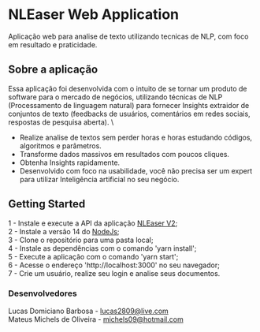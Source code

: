# NLEaser Web Application

Aplicação web para analise de texto utilizando tecnicas de NLP, com foco em resultado e praticidade.


## Sobre a aplicação

Essa aplicação foi desenvolvida com o intuito de se tornar um produto de software para o mercado de negócios, utilizando técnicas de NLP (Processamento de linguagem natural) para fornecer Insights extraidor de conjuntos de texto (feedbacks de usuários, comentários em redes sociais, respostas de pesquisa aberta). \

* Realize analise de textos sem perder horas e horas estudando códigos, algoritmos e parâmetros.
* Transforme dados massivos em resultados com poucos cliques.
* Obtenha Insights rapidamente.
* Desenvolvido com foco na usabilidade, você não precisa ser um expert para utilizar Inteligência artificial no seu negócio.


## Getting Started

1 - Instale e execute a API da aplicação [NLEaser V2](https://github.com/MMichels/NLEaser_v2); \
2 - Instale a versão 14 do [NodeJs](https://nodejs.org/download/release/v14.15.1/); \
3 - Clone o repositório para uma pasta local; \
4 - Instale as dependências com o comando 'yarn install'; \
5 - Execute a aplicação com o comando 'yarn start'; \
6 - Acesse o endereço 'http://localhost:3000' no seu navegador; \
7 - Crie um usuário, realize seu login e analise seus documentos.


### Desenvolvedores

Lucas Domiciano Barbosa - lucas2809@live.com \
Mateus Michels de Oliveira - michels09@hotmail.com

